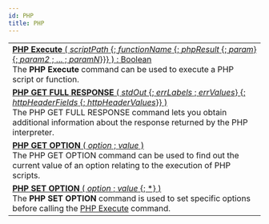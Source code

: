 ```yaml
---
id: PHP
title: PHP
---
```

||
|---|
|[**PHP Execute** ( *scriptPath* {; *functionName* {; *phpResult* {; *param*} {; *param2* ; ... ; *paramN*}}} ) : Boolean](../../commands-legacy/php-execute)<br/>The **PHP Execute** command can be used to execute a PHP script or function.|
|[**PHP GET FULL RESPONSE** ( *stdOut* {; *errLabels* ; *errValues*} {; *httpHeaderFields* {; *httpHeaderValues*}} )](../../commands-legacy/php-get-full-response)<br/>The PHP GET FULL RESPONSE command lets you obtain additional information about the response returned by the PHP interpreter.|
|[**PHP GET OPTION** ( *option* ; *value* )](../../commands-legacy/php-get-option)<br/>The PHP GET OPTION command can be used to find out the current value of an option relating to the execution of PHP scripts.|
|[**PHP SET OPTION** ( *option* ; *value* {; *} )](../../commands-legacy/php-set-option)<br/>The **PHP SET OPTION** command is used to set specific options before calling the [PHP Execute](php-execute.md) command.|
